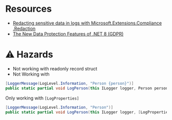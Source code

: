 ﻿# Resources

- [Redacting sensitive data in logs with Microsoft​.Extensions​.Compliance​.Redaction](https://andrewlock.net/redacting-sensitive-data-with-microsoft-extensions-compliance/)
- [The New Data Protection Features of .NET 8 (GDPR)](https://www.youtube.com/watch?v=rK3-tO7K6i8&t=724s)

# ⚠️ Hazards

- Not working with readonly record struct 
- Not Working with 

```cs
[LoggerMessage(LogLevel.Information, "Person {person}")]
public static partial void LogPerson(this ILogger logger, Person person);
```

Only working with `[LogProperties]`

```cs
[LoggerMessage(LogLevel.Information, "Person")]
public static partial void LogPerson(this ILogger logger, [LogProperties]Person person);
```
